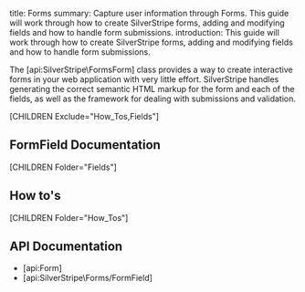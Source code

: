 title: Forms
summary: Capture user information through Forms. This guide will work through how to create SilverStripe forms, adding and modifying fields and how to handle form submissions.
introduction: This guide will work through how to create SilverStripe forms, adding and modifying fields and how to handle form submissions.

The [api:SilverStripe\FormsForm] class provides a way to create interactive forms in your web application with very little effort. 
SilverStripe handles generating the correct semantic HTML markup for the form and each of the fields, as well as the 
framework for dealing with submissions and validation.

[CHILDREN Exclude="How_Tos,Fields"]

## FormField Documentation

[CHILDREN Folder="Fields"]

## How to's

[CHILDREN Folder="How_Tos"]

## API Documentation

* [api:Form]
* [api:SilverStripe\Forms/FormField]
